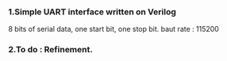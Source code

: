 ### 1.Simple UART interface written on Verilog
8 bits of serial data, one start bit, one stop bit.
baut rate : 115200
### 2.To do : Refinement.